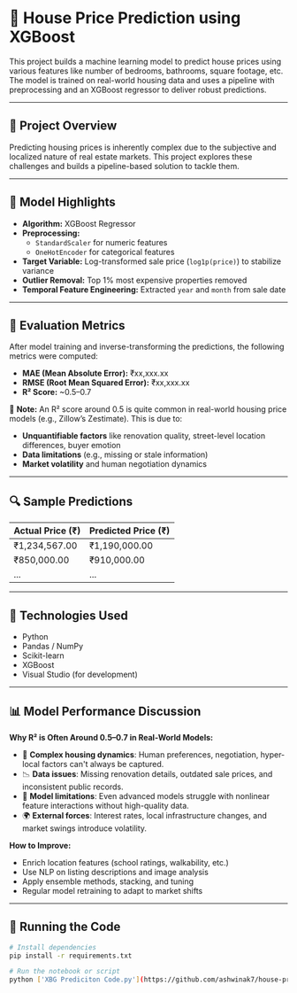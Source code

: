 # 🏡 House Price Prediction using XGBoost

This project builds a machine learning model to predict house prices using various features like number of bedrooms, bathrooms, square footage, etc. The model is trained on real-world housing data and uses a pipeline with preprocessing and an XGBoost regressor to deliver robust predictions.

---

## 📁 Project Overview

Predicting housing prices is inherently complex due to the subjective and localized nature of real estate markets. This project explores these challenges and builds a pipeline-based solution to tackle them.

---

## 🧠 Model Highlights

- **Algorithm:** XGBoost Regressor
- **Preprocessing:**
  - `StandardScaler` for numeric features
  - `OneHotEncoder` for categorical features
- **Target Variable:** Log-transformed sale price (`log1p(price)`) to stabilize variance
- **Outlier Removal:** Top 1% most expensive properties removed
- **Temporal Feature Engineering:** Extracted `year` and `month` from sale date

---

## 🧪 Evaluation Metrics

After model training and inverse-transforming the predictions, the following metrics were computed:

- **MAE (Mean Absolute Error):** ₹xx,xxx.xx  
- **RMSE (Root Mean Squared Error):** ₹xx,xxx.xx  
- **R² Score:** ~0.5–0.7

📌 **Note:** An R² score around 0.5 is quite common in real-world housing price models (e.g., Zillow’s Zestimate). This is due to:
- **Unquantifiable factors** like renovation quality, street-level location differences, buyer emotion
- **Data limitations** (e.g., missing or stale information)
- **Market volatility** and human negotiation dynamics

---

## 🔍 Sample Predictions

| Actual Price (₹) | Predicted Price (₹) |
|------------------|---------------------|
| ₹1,234,567.00    | ₹1,190,000.00       |
| ₹850,000.00      | ₹910,000.00         |
| ...              | ...                 |

---

## 🧰 Technologies Used

- Python
- Pandas / NumPy
- Scikit-learn
- XGBoost
- Visual Studio (for development)

---

## 📊 Model Performance Discussion

**Why R² is Often Around 0.5–0.7 in Real-World Models:**

- 🧱 **Complex housing dynamics**: Human preferences, negotiation, hyper-local factors can't always be captured.
- 📉 **Data issues**: Missing renovation details, outdated sale prices, and inconsistent public records.
- 🔀 **Model limitations**: Even advanced models struggle with nonlinear feature interactions without high-quality data.
- 🌍 **External forces**: Interest rates, local infrastructure changes, and market swings introduce volatility.

**How to Improve:**
- Enrich location features (school ratings, walkability, etc.)
- Use NLP on listing descriptions and image analysis
- Apply ensemble methods, stacking, and tuning
- Regular model retraining to adapt to market shifts

---

## 📂 Running the Code

```bash
# Install dependencies
pip install -r requirements.txt

# Run the notebook or script
python ['XBG Prediciton Code.py'](https://github.com/ashwinak7/house-price-prediction/blob/main/XGB%20Prediction%20Code.py)